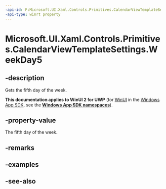 ```yaml
---
-api-id: P:Microsoft.UI.Xaml.Controls.Primitives.CalendarViewTemplateSettings.WeekDay5
-api-type: winrt property
---
```


<!-- Property syntax
public string WeekDay5 { get; }
-->

# Microsoft.UI.Xaml.Controls.Primitives.CalendarViewTemplateSettings.WeekDay5

## -description
Gets the fifth day of the week.

**This documentation applies to WinUI 2 for UWP** (for [WinUI](/windows/apps/winui/winui3/) in the [Windows App SDK](/windows/apps/windows-app-sdk/), see the **[Windows App SDK namespaces](/windows/windows-app-sdk/api/winrt/)**).

## -property-value
The fifth day of the week.

## -remarks

## -examples

## -see-also
